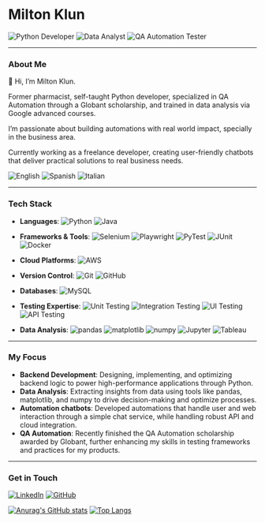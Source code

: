 # Milton Klun

![Python Developer](https://img.shields.io/badge/Python%20Developer-F44336?style=for-the-badge&logo=python&logoColor=white)  <!-- Red -->
![Data Analyst](https://img.shields.io/badge/Data%20Analyst-4CAF50?style=for-the-badge&logo=data-analytics&logoColor=white)  <!-- Green -->
![QA Automation Tester](https://img.shields.io/badge/QA%20Automation%20Tester-2196F3?style=for-the-badge&logo=robot&logoColor=white)  <!-- Blue -->

---

### About Me

👋 Hi, I’m Milton Klun.

Former pharmacist, self-taught Python developer, specialized in QA Automation through a Globant scholarship, and trained in data analysis via Google advanced courses. 

I’m passionate about building automations with real world impact, specially in the business area. 

Currently working as a freelance developer, creating user-friendly chatbots that deliver practical solutions to real business needs.

![English](https://img.shields.io/badge/English%20(B2–C1)-D32F2F?style=for-the-badge&logo=united-kingdom&logoColor=white) <!-- Red --> 
![Spanish](https://img.shields.io/badge/Spanish%20(Native)-1976D2?style=for-the-badge&logo=spain&logoColor=white) <!-- Blue --> 
![Italian](https://img.shields.io/badge/Italian%20(A2)-388E3C?style=for-the-badge&logo=italy&logoColor=white) <!-- Green --> 

---

### Tech Stack

- **Languages**: 
![Python](https://img.shields.io/badge/Python-2196F3?style=flat-square&logo=python&logoColor=white)
![Java](https://img.shields.io/badge/Java-2196F3?style=flat-square&logo=java&logoColor=white)

- **Frameworks & Tools**: 
![Selenium](https://img.shields.io/badge/Selenium-43B02A?style=flat-square&logo=selenium&logoColor=white)
![Playwright](https://img.shields.io/badge/Playwright-43B02A?style=flat-square&logo=playwright&logoColor=white)
![PyTest](https://img.shields.io/badge/PyTest-43B02A?style=flat-square&logo=pytest&logoColor=white)
![JUnit](https://img.shields.io/badge/JUnit-43B02A?style=flat-square&logo=junit5&logoColor=white)
![Docker](https://img.shields.io/badge/Docker-43B02A?style=flat-square&logo=docker&logoColor=white)

- **Cloud Platforms**: 
![AWS](https://img.shields.io/badge/AWS-F44336?style=flat-square&logo=amazon-aws&logoColor=white)

- **Version Control**: 
![Git](https://img.shields.io/badge/Git-181717?style=flat-square&logo=git&logoColor=white)
![GitHub](https://img.shields.io/badge/GitHub-181717?style=flat-square&logo=github&logoColor=white)

- **Databases**: 
![MySQL](https://img.shields.io/badge/MySQL-FF4C4C?style=flat-square&logo=mysql&logoColor=white)

- **Testing Expertise**: 
![Unit Testing](https://img.shields.io/badge/Unit_Testing-50C878?style=flat-square&logo=testing-library&logoColor=white)
![Integration Testing](https://img.shields.io/badge/Integration_Testing-50C878?style=flat-square&logo=testing-library&logoColor=white)
![UI Testing](https://img.shields.io/badge/UI_Testing-50C878?style=flat-square&logo=react&logoColor=white)
![API Testing](https://img.shields.io/badge/API_Testing-50C878?style=flat-square&logo=spring&logoColor=white)

- **Data Analysis**: 
![pandas](https://img.shields.io/badge/pandas-150458?style=flat-square&logo=pandas&logoColor=white)
![matplotlib](https://img.shields.io/badge/matplotlib-150458?style=flat-square&logo=python&logoColor=white)
![numpy](https://img.shields.io/badge/numpy-150458?style=flat-square&logo=numpy&logoColor=white)
![Jupyter](https://img.shields.io/badge/Jupyter-150458?style=flat-square&logo=jupyter&logoColor=white)
![Tableau](https://img.shields.io/badge/Tableau-150458?style=flat-square&logo=tableau&logoColor=white)

---

### My Focus

- **Backend Development**: Designing, implementing, and optimizing backend logic to power high-performance applications through Python.
- **Data Analysis**: Extracting insights from data using tools like pandas, matplotlib, and numpy to drive decision-making and optimize processes.
- **Automation chatbots**: Developed automations that handle user and web interaction through a simple chat service, while handling robust API and cloud integration.
- **QA Automation**: Recently finished the QA Automation scholarship awarded by Globant, further enhancing my skills in testing frameworks and practices for my products.

---

### Get in Touch

[![LinkedIn](https://img.shields.io/badge/LinkedIn-blue?style=for-the-badge&logo=linkedin)](https://www.linkedin.com/in/milton-klun/)
[![GitHub](https://img.shields.io/badge/GitHub-MiltonKlun-181717?style=for-the-badge&logo=github)](https://github.com/MiltonKlun)


[![Anurag's GitHub stats](https://github-readme-stats.vercel.app/api?username=MiltonKlun&show_icons=true&theme=dark)](https://github.com/anuraghazra/github-readme-stats)
[![Top Langs](https://github-readme-stats.vercel.app/api/top-langs/?username=MiltonKlun&layout=compact&theme=dark)](https://github.com/anuraghazra/github-readme-stats)
